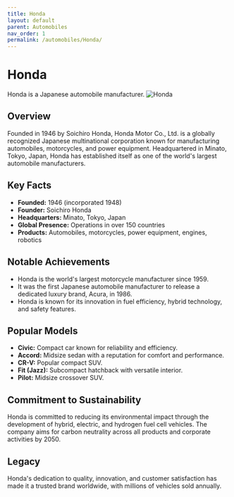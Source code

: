 ```yaml
---
title: Honda
layout: default
parent: Automobiles
nav_order: 1
permalink: /automobiles/Honda/
---
```


# Honda

Honda is a Japanese automobile manufacturer.
![Honda](/docs/automobiles/Honda/Honda.png)

## Overview

Founded in 1946 by Soichiro Honda, Honda Motor Co., Ltd. is a globally recognized Japanese multinational corporation known for manufacturing automobiles, motorcycles, and power equipment. Headquartered in Minato, Tokyo, Japan, Honda has established itself as one of the world's largest automobile manufacturers.

## Key Facts

- **Founded:** 1946 (incorporated 1948)
- **Founder:** Soichiro Honda
- **Headquarters:** Minato, Tokyo, Japan
- **Global Presence:** Operations in over 150 countries
- **Products:** Automobiles, motorcycles, power equipment, engines, robotics

## Notable Achievements

- Honda is the world's largest motorcycle manufacturer since 1959.
- It was the first Japanese automobile manufacturer to release a dedicated luxury brand, Acura, in 1986.
- Honda is known for its innovation in fuel efficiency, hybrid technology, and safety features.

## Popular Models

- **Civic:** Compact car known for reliability and efficiency.
- **Accord:** Midsize sedan with a reputation for comfort and performance.
- **CR-V:** Popular compact SUV.
- **Fit (Jazz):** Subcompact hatchback with versatile interior.
- **Pilot:** Midsize crossover SUV.

## Commitment to Sustainability

Honda is committed to reducing its environmental impact through the development of hybrid, electric, and hydrogen fuel cell vehicles. The company aims for carbon neutrality across all products and corporate activities by 2050.

## Legacy

Honda's dedication to quality, innovation, and customer satisfaction has made it a trusted brand worldwide, with millions of vehicles sold annually.